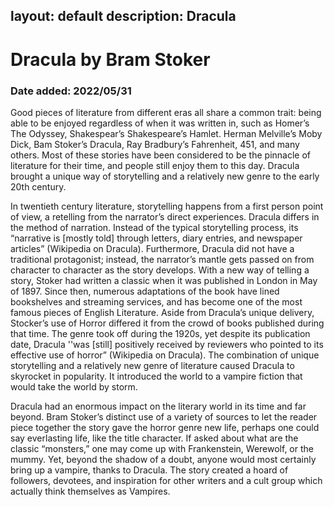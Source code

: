 layout: default
description: Dracula
---
# Dracula by Bram Stoker
### Date added: 2022/05/31

Good pieces of literature from different eras all share a common trait: being able to be enjoyed regardless of when it was written in, such as Homer’s The Odyssey, Shakespear’s  Shakespeare’s Hamlet. Herman Melville’s Moby Dick, Bam Stoker’s Dracula, Ray Bradbury’s Fahrenheit, 451, and many others. Most of these stories have been considered to be the pinnacle of literature for their time, and people still enjoy them to this day. Dracula brought a unique way of storytelling and a relatively new genre to the early 20th century.

In twentieth century literature, storytelling happens from a first person point of view, a retelling from the narrator’s direct experiences. Dracula differs in the method of narration. Instead of the typical storytelling process, its “narrative is [mostly told] through letters, diary entries, and newspaper articles” (Wikipedia on Dracula). Furthermore, Dracula did not have a traditional protagonist; instead, the narrator’s mantle gets passed on from character to character as the story develops. With a new way of telling a story, Stoker had written a classic when it was published in London in May of 1897. Since then, numerous adaptations of the book have lined bookshelves and streaming services, and has become one of the most famous pieces of English Literature. Aside from Dracula’s unique delivery, Stocker’s use of Horror differed it from the crowd of books published during that time. The genre took off during the 1920s, yet despite its publication date, Dracula ''was [still] positively received by reviewers who pointed to its effective use of horror” (Wikipedia on Dracula). The combination of unique storytelling and a relatively new genre of literature caused Dracula to skyrocket in popularity. It introduced the world to a vampire fiction that would take the world by storm.

Dracula had an enormous impact on the literary world in its time and far beyond. Bram Stoker’s distinct use of a variety of sources to let the reader piece together the story gave the horror genre new life, perhaps one could say everlasting life, like the title character. If asked about what are the classic “monsters,” one may come up with Frankenstein, Werewolf, or the mummy. Yet, beyond the shadow of a doubt, anyone would most certainly bring up a vampire, thanks to Dracula. The story created a hoard of followers, devotees, and inspiration for other writers and a cult group which actually think themselves as Vampires. 

